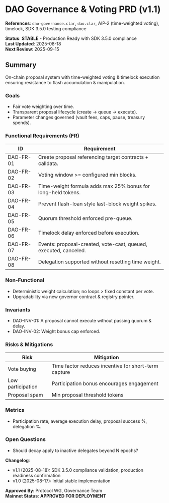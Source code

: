 # DAO Governance & Voting PRD (v1.1)

**References**: `dao-governance.clar`, `dao.clar`, AIP-2 (time-weighted voting), timelock, SDK 3.5.0 testing compliance

**Status**: **STABLE** - Production Ready with SDK 3.5.0 compliance  
**Last Updated**: 2025-08-18  
**Next Review**: 2025-09-15

## Summary

On-chain proposal system with time-weighted voting & timelock execution ensuring resistance to flash accumulation & manipulation.

### Goals

- Fair vote weighting over time.  
- Transparent proposal lifecycle (create → queue → execute).  
- Parameter changes governed (vault fees, caps, pause, treasury spends).

### Functional Requirements (FR)

| ID | Requirement |
|----|-------------|
| DAO-FR-01 | Create proposal referencing target contracts + calldata. |
| DAO-FR-02 | Voting window >= configured min blocks. |
| DAO-FR-03 | Time-weight formula adds max 25% bonus for long-held tokens. |
| DAO-FR-04 | Prevent flash-loan style last-block weight spikes. |
| DAO-FR-05 | Quorum threshold enforced pre-queue. |
| DAO-FR-06 | Timelock delay enforced before execution. |
| DAO-FR-07 | Events: proposal-created, vote-cast, queued, executed, canceled. |
| DAO-FR-08 | Delegation supported without resetting time weight. |

### Non-Functional

- Deterministic weight calculation; no loops > fixed constant per vote.  
- Upgradability via new governor contract & registry pointer.

### Invariants

- DAO-INV-01: A proposal cannot execute without passing quorum & delay.  
- DAO-INV-02: Weight bonus cap enforced.

### Risks & Mitigations

| Risk | Mitigation |
|------|------------|
| Vote buying | Time factor reduces incentive for short-term capture |
| Low participation | Participation bonus encourages engagement |
| Proposal spam | Min proposal threshold tokens |

### Metrics

- Participation rate, average execution delay, proposal success %, delegation %.

### Open Questions

- Should decay apply to inactive delegates beyond N epochs?

**Changelog**:

- v1.1 (2025-08-18): SDK 3.5.0 compliance validation, production readiness confirmation  
- v1.0 (2025-08-17): Initial stable implementation

**Approved By**: Protocol WG, Governance Team  
**Mainnet Status**: **APPROVED FOR DEPLOYMENT**
